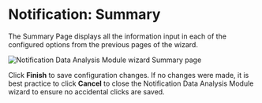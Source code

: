 # Notification: Summary

The Summary Page displays all the information input in each of the configured options from the
previous pages of the wizard.

![Notification Data Analysis Module wizard Summary page](/img/product_docs/accessanalyzer/12.0/admin/analysis/notification/summary.webp)

Click **Finish** to save configuration changes. If no changes were made, it is best practice to
click **Cancel** to close the Notification Data Analysis Module wizard to ensure no accidental
clicks are saved.

